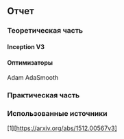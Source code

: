 ## Отчет
### Теоретическая часть
#### Inception V3 
#### Оптимизаторы 
Adam
AdaSmooth
### Практическая часть
### Использованные источники
[1][https://arxiv.org/abs/1512.00567v3]

